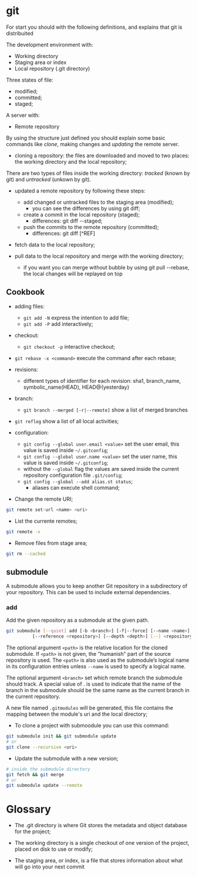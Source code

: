 # git

For start you should with the following definitions, and explains that git is distribuited

The development environment with:
- Working directory
- Staging area or index
- Local repository (.git directory)

Three states of file:
- modified;
- committed;
- staged;

A server with:
- Remote repository

By using the structure just defined you should explain some basic commands like *clone*, making changes and *updating* the remote server.

- cloning a repository: the files are downloaded and moved to two places: the working directory and the local repository;

There are two types of files inside the working directory: *tracked* (known by git) and *untracked* (unkown by git).

- updated a remote repository by following these steps:
	- add changed or untracked files to the staging area (modified);
		- you can see the differences by using git diff;
	- create a commit in the local repository (staged);
		- differences: git diff --staged;
	- push the commits to the remote repository (committed);
		- differences: git diff [^REF]

- fetch data to the local repository;

- pull data to the local repository and merge with the working directory;
	- if you want you can merge without bubble by using git pull --rebase, the local changes will be replayed on top 

## Cookbook

- adding files:
	- `git add -N` express the intention to add file;
	- `git add -P` add interactively;

- checkout:
	- `git checkout -p` interactive checkout;

- `git rebase -x <command>` execute the command after each rebase;

- revisions:
	- different types of identifier for each revision: sha1, branch_name, symbolic_name(HEAD), HEAD@{yesterday}

- branch:
	- `git branch --merged [-r|--remote]` show a list of merged branches

- `git reflog` show a list of all local activities;

- configuration:
	- `git config --global user.email <value>` set the user email, this value is saved inside `~/.gitconfig`;
	- `git config --global user.name <value>` set the user name, this value is saved inside `~/.gitconfig`;
	- without the `--global` flag the values are saved inside the current repository configuration file `.git/config`;
	- `git config --global --add alias.st status`;
		- aliases can execute shell command;

- Change the remote URI;
```bash
git remote set-url <name> <uri>
```

- List the currente remotes;
```bash
git remote -v
```

- Remove files from stage area;
```bash
git rm --cached
```

## submodule

A submodule allows you to keep another Git repository in a subdirectory of your
repository. This can be used to include external dependencies.

### add

Add the given repository as a submodule at the given path. 

```bash
git submodule [--quiet] add [-b <branch>] [-f|--force] [--name <name>]
	      [--reference <repository>] [--depth <depth>] [--] <repository> [<path>]
```

The optional argument `<path>` is the relative location for the cloned
submodule. If `<path>` is not given, the "humanish" part of the source
repository is used. The `<path>` is also used as the submodule’s logical name
in its configuration entries unless `--name` is used to specify a logical name.

The optional argument `<branch>` set which remote branch the submodule should
track.  A special value of . is used to indicate that the name of the branch in
the submodule should be the same name as the current branch in the current
repository.

A new file named `.gitmodules` will be generated, this file contains the
mapping between the module's uri and the local directory;

- To clone a project with submoodule you can use this command:
```bash
git submodule init && git submodule update
# or
git clone --recursive <uri>
```
- Update the submodule with a new version;
```bash
# inside the submodule directory
git fetch && git merge
# or
git submodule update --remote
```

# Glossary

- The .git directory is where Git stores the metadata and object database for the project;

- The working directory is a single checkout of one version of the project, placed on disk to use or modify;

- The staging area, or index, is a file that stores information about what will go into your next commit

